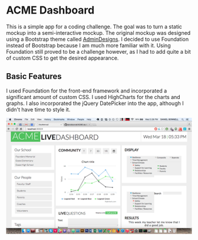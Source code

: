 ACME Dashboard
====
This is a simple app for a coding challenge. The goal was to turn a static mockup into a semi-interactive mockup. The original mockup was designed using a Bootstrap theme called [AdminDesigns](admindesigns.com/framework/documentation/index.html). I decided to use Foundation instead of Bootstrap because I am much more familiar with it. Using Foundation still proved to be a challenge however, as I had to add quite a bit of custom CSS to get the desired appearance.

## Basic Features
I used Foundation for the front-end framework and incorporated a significant amount of custom CSS. I used HighCharts for the charts and graphs. I also incorporated the jQuery DatePicker into the app, although I didn't have time to style it.

![ACME-Dashboard](https://github.com/danielbonnell/ACME-dashboard/blob/master/screenshot.png)

